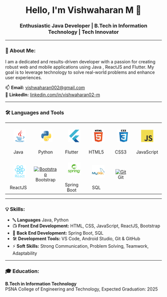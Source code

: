 <h1 align="center">Hello, I'm Vishwaharan M 👋</h1>
<h3 align="center">Enthusiastic Java Developer | B.Tech in Information Technology | Tech Innovator</h3>

---

### 🔭 About Me:
<p>
  I am a dedicated and results-driven developer with a passion for creating robust web and mobile applications using Java , ReactJS and Flutter. My goal is to leverage technology to solve real-world problems and enhance user experiences.
</p>

<p>
  📫 <strong>Email:</strong> <a href="mailto:vishwaharan002@gmail.com">vishwaharan002@gmail.com</a><br>
  💼 <strong>LinkedIn:</strong> <a href="https://www.linkedin.com/in/vishwaharan02-m">linkedin.com/in/vishwaharan02-m</a>
</p>

---

### 🛠 Languages and Tools
<table align="center">
  <tr>
    <td align="center" width="96">
      <a href="https://www.java.com" target="_blank">
        <img src="https://raw.githubusercontent.com/devicons/devicon/master/icons/java/java-original.svg" alt="java" width="40" height="40" style="margin: 20px;"/>
      </a>
      <br>Java
    </td>
    <td align="center" width="96">
      <a href="https://www.python.org" target="_blank">
        <img src="https://raw.githubusercontent.com/devicons/devicon/master/icons/python/python-original.svg" alt="python" width="40" height="40" style="margin: 20px;"/>
      </a>
      <br>Python
    </td>
    <td align="center" width="96">
      <a href="https://flutter.dev" target="_blank">
        <img src="https://raw.githubusercontent.com/devicons/devicon/master/icons/flutter/flutter-original.svg" alt="flutter" width="40" height="40" style="margin: 20px;"/>
      </a>
      <br>Flutter
    </td>
    <td align="center" width="96">
      <a href="https://html.spec.whatwg.org/multipage/" target="_blank">
        <img src="https://raw.githubusercontent.com/devicons/devicon/master/icons/html5/html5-original-wordmark.svg" alt="html5" width="40" height="40" style="margin: 20px;"/>
      </a>
      <br>HTML5
    </td>
    <td align="center" width="96">
      <a href="https://www.w3.org/TR/CSS/" target="_blank">
        <img src="https://raw.githubusercontent.com/devicons/devicon/master/icons/css3/css3-original-wordmark.svg" alt="css3" width="40" height="40" style="margin: 20px;"/>
      </a>
      <br>CSS3
    </td>
    <td align="center" width="96">
      <a href="https://www.javascript.com" target="_blank">
        <img src="https://raw.githubusercontent.com/devicons/devicon/master/icons/javascript/javascript-original.svg" alt="javascript" width="40" height="40" style="margin: 20px;"/>
      </a>
      <br>JavaScript
    </td>
  </tr>
  <tr>
    <td align="center" width="96">
      <a href="https://reactjs.org" target="_blank">
        <img src="https://raw.githubusercontent.com/devicons/devicon/master/icons/react/react-original-wordmark.svg" alt="react" width="40" height="40" style="margin: 20px;"/>
      </a>
      <br>ReactJS
    </td>
    <td align="center" width="96">
      <a href="https://getbootstrap.com" target="_blank">
        <img src="https://skillicons.dev/icons?i=bootstrap" width="48" height="48" alt="Bootstrap" />
      </a>
      <br>Bootstrap
    </td>
    <td align="center" width="96">
      <a href="https://spring.io/projects/spring-boot" target="_blank">
        <img src="https://raw.githubusercontent.com/devicons/devicon/master/icons/spring/spring-original-wordmark.svg" alt="spring-boot" width="40" height="40" style="margin: 20px;"/>
      </a>
      <br>Spring Boot
    </td>
    <td align="center" width="96">
      <a href="https://www.mysql.com" target="_blank">
        <img src="https://raw.githubusercontent.com/devicons/devicon/master/icons/mysql/mysql-original-wordmark.svg" alt="mysql" width="40" height="40" style="margin: 20px;"/>
      </a>
      <br>SQL
    </td>
    <td align="center" width="96">
      <a href="https://git-scm.com" target="_blank">
        <img src="https://skillicons.dev/icons?i=git" width="48" height="48" alt="Git" />
      </a>
      <br>Git
    </td>
  </tr>
</table>



---

### 💡 Skills:
- 🔤 **Languages** Java, Python
- 📺 **Front End Development:** HTML, CSS, JavaScript, ReactJS, Bootstrap
- 🧵 **Back End Development:** Spring Boot, SQL
- 🛠️ **Development Tools:** VS Code, Android Studio, Git & GitHub
- ⚡ **Soft Skills:** Strong Communication, Problem Solving, Teamwork, Adaptability

---

### 🎓 Education:
**B.Tech in Information Technology**  
PSNA College of Engineering and Technology, Expected Graduation: 2025

